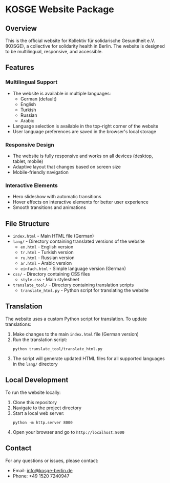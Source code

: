 # KOSGE Website Package

## Overview
This is the official website for Kollektiv für solidarische Gesundheit e.V. (KOSGE), a collective for solidarity health in Berlin. The website is designed to be multilingual, responsive, and accessible.

## Features

### Multilingual Support
- The website is available in multiple languages:
  - German (default)
  - English
  - Turkish
  - Russian
  - Arabic
- Language selection is available in the top-right corner of the website
- User language preferences are saved in the browser's local storage

### Responsive Design
- The website is fully responsive and works on all devices (desktop, tablet, mobile)
- Adaptive layout that changes based on screen size
- Mobile-friendly navigation

### Interactive Elements
- Hero slideshow with automatic transitions
- Hover effects on interactive elements for better user experience
- Smooth transitions and animations

## File Structure
- `index.html` - Main HTML file (German)
- `lang/` - Directory containing translated versions of the website
  - `en.html` - English version
  - `tr.html` - Turkish version
  - `ru.html` - Russian version
  - `ar.html` - Arabic version
  - `einfach.html` - Simple language version (German)
- `css/` - Directory containing CSS files
  - `style.css` - Main stylesheet
- `translate_tool/` - Directory containing translation scripts
  - `translate_html.py` - Python script for translating the website

## Translation
The website uses a custom Python script for translation. To update translations:

1. Make changes to the main `index.html` file (German version)
2. Run the translation script:
   ```
   python translate_tool/translate_html.py
   ```
3. The script will generate updated HTML files for all supported languages in the `lang/` directory

## Local Development
To run the website locally:

1. Clone this repository
2. Navigate to the project directory
3. Start a local web server:
   ```
   python -m http.server 8000
   ```
4. Open your browser and go to `http://localhost:8000`

## Contact
For any questions or issues, please contact:
- Email: info@kosge-berlin.de
- Phone: +49 1520 7240947